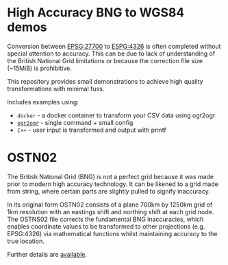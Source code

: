 # High Accuracy BNG to WGS84 demos #

Conversion between [EPSG:27700](http://spatialreference.org/ref/epsg/27700/) to [ESPG:4326](http://spatialreference.org/ref/epsg/4326/) is often completed without special attention to accuracy.  This can be due to lack of understanding of the British National Grid limitations or because the correction file size (~15MiB) is prohibitive.

This repository provides small demonstrations to achieve high quality transformations with minimal fuss.  

Includes examples using:

* `docker` - a docker container to transform your CSV data using ogr2ogr
* [`ogr2ogr`](http://www.gdal.org/ogr2ogr.html) - single command + small config
* `C++` - user input is transformed and output with printf

# OSTN02 #
The British National Grid (BNG) is not a perfect grid because it was made prior to modern high accuracy technology.  It can be likened to a grid made from string, where certain parts are slightly pulled to signify inaccuracy.

In its original form OSTN02 consists of a plane 700km by 1250km grid of 1km resolution with an eastings shift and northing shift at each grid node.  The OSTNS02 file corrects the fundamental BNG inaccuracies, which enables coordinate values to be transformed to other projections (e.g. EPSG:4326) via mathematical functions whilst maintaining accuracy to the true location.

Further details are [available](https://www.ordnancesurvey.co.uk/business-and-government/help-and-support/navigation-technology/os-net/ostn02-ntv2-format.html).
